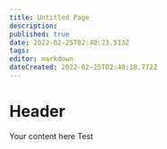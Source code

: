 ```yaml
---
title: Untitled Page
description: 
published: true
date: 2022-02-25T02:40:23.513Z
tags: 
editor: markdown
dateCreated: 2022-02-25T02:40:18.772Z
---
```


# Header
Your content here
Test
